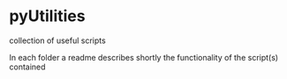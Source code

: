 # pyUtilities
collection of useful scripts

In each folder a readme describes shortly the functionality of the script(s) contained
